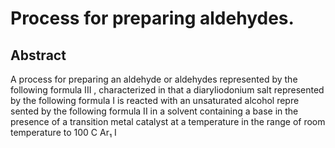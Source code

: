 # Process for preparing aldehydes.

## Abstract
A process for preparing an aldehyde or aldehydes represented by the following formula III , characterized in that a diaryliodonium salt represented by the following formula I is reacted with an unsaturated alcohol repre sented by the following formula II in a solvent containing a base in the presence of a transition metal catalyst at a temperature in the range of room temperature to 100 C Ar₁ I